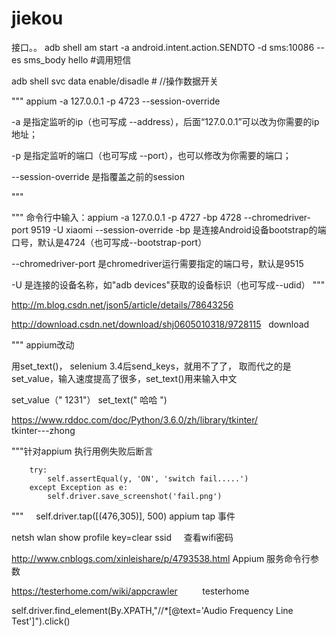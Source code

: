 # jiekou
接口。。
adb shell am start -a android.intent.action.SENDTO -d sms:10086 --es sms_body  hello
#调用短信


adb shell svc data enable/disadle   # //操作数据开关


"""
appium -a 127.0.0.1 -p 4723 --session-override      


-a 是指定监听的ip（也可写成 --address），后面“127.0.0.1”可以改为你需要的ip地址；

-p 是指定监听的端口（也可写成 --port），也可以修改为你需要的端口；

--session-override 是指覆盖之前的session


"""



"""
命令行中输入：appium -a 127.0.0.1 -p 4727 -bp 4728 --chromedriver-port 9519 -U xiaomi --session-override
-bp 是连接Android设备bootstrap的端口号，默认是4724（也可写成--bootstrap-port）

--chromedriver-port 是chromedriver运行需要指定的端口号，默认是9515

-U 是连接的设备名称，如"adb devices"获取的设备标识（也可写成--udid）
"""


http://m.blog.csdn.net/json5/article/details/78643256   


http://download.csdn.net/download/shj0605010318/9728115   download




"""
appium改动

用set_text()， selenium 3.4后send_keys，就用不了了， 取而代之的是set_value，输入速度提高了很多，set_text()用来输入中文

set_value（" 1231"）
set_text(" 哈哈 ")



https://www.rddoc.com/doc/Python/3.6.0/zh/library/tkinter/                 tkinter---zhong



"""针对appium 执行用例失败后断言


        try:
            self.assertEqual(y, 'ON', 'switch fail.....')
        except Exception as e:
            self.driver.save_screenshot('fail.png')


"""
     self.driver.tap([(476,305)], 500)  appium tap 事件

netsh wlan show profile key=clear ssid     查看wifi密码


http://www.cnblogs.com/xinleishare/p/4793538.html      Appium 服务命令行参数

https://testerhome.com/wiki/appcrawler          testerhome









self.driver.find_element(By.XPATH,"//*[@text='Audio Frequency Line Test']").click()

